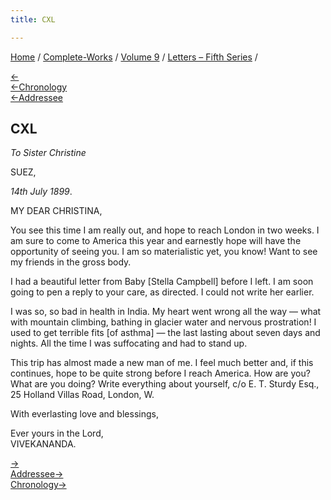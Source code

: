 ```yaml
---
title: CXL

---
```

<div>

[Home](../../../index.htm) / [Complete-Works](../../complete_works.htm)
/ [Volume 9](../volume_9_contents.htm) / [Letters – Fifth
Series](letters_fifth_series_contents.htm) /

[←](139_miss_macleod.htm)  
[←Chronology](../../volume_8/epistles_fourth_series/137_sturdy.htm)  
[←Addressee](138_christina.htm)

## CXL

*To Sister Christine*

SUEZ,

*14th July 1899*.

MY DEAR CHRISTINA,

You see this time I am really out, and hope to reach London in two
weeks. I am sure to come to America this year and earnestly hope will
have the opportunity of seeing you. I am so materialistic yet, you know!
Want to see my friends in the gross body.

I had a beautiful letter from Baby \[Stella Campbell\] before I left. I
am soon going to pen a reply to your care, as directed. I could not
write her earlier.

I was so, so bad in health in India. My heart went wrong all the way —
what with mountain climbing, bathing in glacier water and nervous
prostration! I used to get terrible fits \[of asthma\] — the last
lasting about seven days and nights. All the time I was suffocating and
had to stand up.

This trip has almost made a new man of me. I feel much better and, if
this continues, hope to be quite strong before I reach America. How are
you? What are you doing? Write everything about yourself, c/o E. T.
Sturdy Esq., 25 Holland Villas Road, London, W.

With everlasting love and blessings,

Ever yours in the Lord,  
VIVEKANANDA.

[→](141_christina.htm)  
[Addressee→](141_christina.htm)  
[Chronology→](141_christina.htm)

</div>
